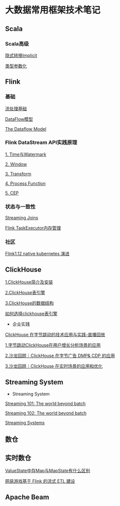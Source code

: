 # 大数据常用框架技术笔记

## Scala
### Scala高级
[隐式转换Implicit](docs/scala/隐式转换Implicit.md)

[类型参数化](docs/scala/类型参数化.md)

## Flink

### 基础
[流处理基础](docs/flink/流初级基础.md)

[DataFlow模型](docs/flink/DataFlow模型.md)

[The Dataflow Model](docs/flink/TheDataflowModel.md)

### Flink DataStream API实践原理
[1. Time与Watermark](docs/flink/Time与Watermark.md)

[2. Window](docs/flink/Window.md)

[3. Transform]()

[4. Process Function]()

[5. CEP]()

### 状态与一致性


[Streaming Joins](docs/flink/FlinkStreamingJoins.md)

[Flink TaskExecutor内存管理](docs/flink/FlinkTaskExecutor内存管理.md)

### 社区
[Flink1.12 native kubernetes 演进](docs/flink/Flink1.12nativekubernetes演进.md)


## ClickHouse

[1.ClickHouse简介及安装](docs/clickhouse/ClickHouse.md)

[2.ClickHouse表引擎](docs/clickhouse/tableEngine.md)

[3.ClickHouse的数据结构](docs/clickhouse/ClickHouse数据结构.md)

[如何选择clickhouse表引擎](docs/clickhouse/如何选择clickhouse表引擎.md)

- 企业实践

[ClickHouse 在字节跳动的技术应用与实践-直播回放](https://www.ixigua.com/6853991019050959371/)

[1.字节跳动ClickHouse在用户增长分析场景的应用](https://mp.weixin.qq.com/s/J0j0LM3ZDj4OP7SyYCWCEQ)

[2.沙龙回顾｜ClickHouse 在字节广告 DMP& CDP 的应用](https://mp.weixin.qq.com/s/lYjIfKS8k9ZHPrxBRYOBrw)

[3.沙龙回顾｜ClickHouse 在实时场景的应用和优化](https://mp.weixin.qq.com/s/hqUCFSr8cu3x3u8HCA6WYg)


## Streaming System

- Streaming System

[Streaming 101: The world beyond batch](https://www.oreilly.com/ideas/the-world-beyond-batch-streaming-101)

[Streaming 102: The world beyond batch](https://www.oreilly.com/ideas/the-world-beyond-batch-streaming-102)

[Streaming Systems](https://www.oreilly.com/library/view/streaming-systems/9781491983867/?_ga=2.214328721.704251868.1607675381-1314152331.1607675381)

## 数仓

## 实时数仓
[ValueState中存Map与MapState有什么区别](docs/flink/ValueState中存Map与MapState有什么区别.md)

[网易游戏基于 Flink 的流式 ETL 建设](https://mp.weixin.qq.com/s/R4dpdSGNzgE-uvlvo09ulA)

## Apache Beam




